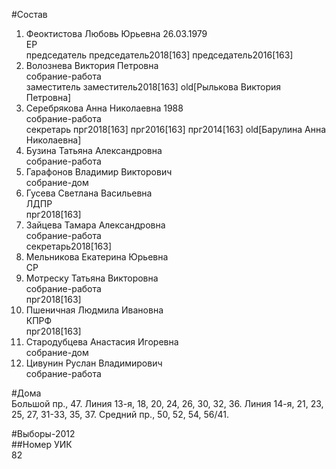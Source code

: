 #Состав  
1. Феоктистова Любовь Юрьевна 26.03.1979  
    ЕР  
    председатель председатель2018[163] председатель2016[163]  
2. Волознева Виктория Петровна  
    собрание-работа  
    заместитель заместитель2018[163] old[Рылькова Виктория Петровна]  
3. Серебрякова Анна Николаевна 1988  
    собрание-работа  
    секретарь прг2018[163] прг2016[163] прг2014[163] old[Барулина Анна Николаевна]  
4. Бузина Татьяна Александровна  
    собрание-работа  
5. Гарафонов Владимир Викторович  
    собрание-дом  
6. Гусева Светлана Васильевна  
    ЛДПР  
    прг2018[163]  
7. Зайцева Тамара Александровна  
    собрание-работа  
    секретарь2018[163]  
8. Мельникова Екатерина Юрьевна  
    СР  
9. Мотреску Татьяна Викторовна  
    собрание-работа  
    прг2018[163]  
10. Пшеничная Людмила Ивановна  
    КПРФ  
    прг2018[163]  
11. Стародубцева Анастасия Игоревна  
    собрание-дом  
12. Цивунин Руслан Владимирович  
    собрание-работа  
  
#Дома  
Большой пр.,   47. Линия 13-я,     18, 20, 24, 26, 30, 32, 36. Линия 14-я,     21, 23, 25, 27, 31-33, 35, 37. Средний пр.,     50, 52, 54, 56/41.  
  
#Выборы-2012  
##Номер УИК  
82  
